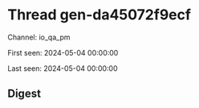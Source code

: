 # Thread gen-da45072f9ecf
Channel: io_qa_pm

First seen: 2024-05-04 00:00:00

Last seen: 2024-05-04 00:00:00

## Digest


